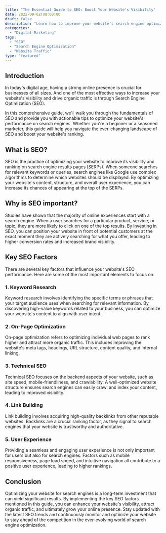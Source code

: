 ```yaml
---
title: "The Essential Guide to SEO: Boost Your Website's Visibility"
date: 2022-09-02T08:00:00
draft: false 
description: "Learn how to improve your website's search engine optimization and increase organic traffic."
categories: 
  - "Digital Marketing"
tags: 
  - "SEO"
  - "Search Engine Optimization"
  - "Website Traffic"
type: "featured"
---
```


## Introduction

In today's digital age, having a strong online presence is crucial for businesses of all sizes. And one of the most effective ways to increase your website's visibility and drive organic traffic is through Search Engine Optimization (SEO).

In this comprehensive guide, we'll walk you through the fundamentals of SEO and provide you with actionable tips to optimize your website's performance on search engines. Whether you're a beginner or a seasoned marketer, this guide will help you navigate the ever-changing landscape of SEO and boost your website's ranking.

## What is SEO?

SEO is the practice of optimizing your website to improve its visibility and ranking on search engine results pages (SERPs). When someone searches for relevant keywords or queries, search engines like Google use complex algorithms to determine which websites should be displayed. By optimizing your website's content, structure, and overall user experience, you can increase its chances of appearing at the top of the SERPs.

## Why is SEO important?

Studies have shown that the majority of online experiences start with a search engine. When a user searches for a particular product, service, or topic, they are more likely to click on one of the top results. By investing in SEO, you can position your website in front of potential customers at the exact moment they are actively searching for what you offer, leading to higher conversion rates and increased brand visibility.

## Key SEO Factors

There are several key factors that influence your website's SEO performance. Here are some of the most important elements to focus on:

### 1. Keyword Research

Keyword research involves identifying the specific terms or phrases that your target audience uses when searching for relevant information. By discovering high-value keywords related to your business, you can optimize your website's content to align with user intent.

### 2. On-Page Optimization

On-page optimization refers to optimizing individual web pages to rank higher and attract more organic traffic. This includes improving the website's meta tags, headings, URL structure, content quality, and internal linking.

### 3. Technical SEO

Technical SEO focuses on the backend aspects of your website, such as site speed, mobile-friendliness, and crawlability. A well-optimized website structure ensures search engines can easily crawl and index your content, leading to improved visibility.

### 4. Link Building

Link building involves acquiring high-quality backlinks from other reputable websites. Backlinks are a crucial ranking factor, as they signal to search engines that your website is trustworthy and authoritative.

### 5. User Experience

Providing a seamless and engaging user experience is not only important for users but also for search engines. Factors such as mobile responsiveness, page load speed, and intuitive navigation all contribute to a positive user experience, leading to higher rankings.

## Conclusion

Optimizing your website for search engines is a long-term investment that can yield significant results. By implementing the key SEO factors mentioned in this guide, you can enhance your website's visibility, attract organic traffic, and ultimately grow your online presence. Stay updated with the latest SEO trends and continuously monitor and optimize your website to stay ahead of the competition in the ever-evolving world of search engine optimization.
